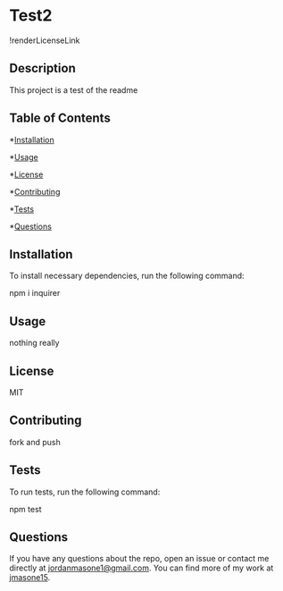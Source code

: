# Test2
  !renderLicenseLink
  
  ## Description

  This project is a test of the readme

  ## Table of Contents

  *[Installation](#installation)
  
  *[Usage](#usage)
  
  *[License](#license)

  *[Contributing](#installation)

  *[Tests](#tests)

  *[Questions](#questions)

  ## Installation

  To install necessary dependencies, run the following command:

  npm i inquirer

  ## Usage

  nothing really

  ## License

  MIT

  ## Contributing

  fork and push

  ## Tests

  To run tests, run the following command:

  npm test

  ## Questions

  If you have any questions about the repo, open an issue or contact me directly at jordanmasone1@gmail.com. You can find more of my work at [jmasone15](https://github.com/jmasone15).
  

